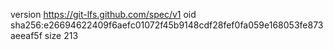 version https://git-lfs.github.com/spec/v1
oid sha256:e26694622409f6aefc01072f45b9148cdf28fef0fa059e168053fe873aeeaf5f
size 213
